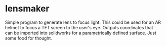# lensmaker

Simple program to generate lens to focus light.  This could be used for an AR helmet to focus a TFT screen to the user's eye.  Outputs coordinates that can be imported into solidworks for a parametrically defined surface.  Just some food for thought.
